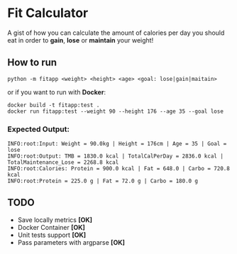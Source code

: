 # Fit Calculator

A gist of how you can calculate the amount of calories per day you should eat in order to **gain**, 
**lose** or **maintain** your weight!

## How to run

```
python -m fitapp <weight> <height> <age> <goal: lose|gain|maitain>
```

or if you want to run with **Docker**:

```
docker build -t fitapp:test .
docker run fitapp:test --weight 90 --height 176 --age 35 --goal lose
```

### Expected Output:
```
INFO:root:Input: Weight = 90.0kg | Height = 176cm | Age = 35 | Goal = lose
INFO:root:Output: TMB = 1830.0 kcal | TotalCalPerDay = 2836.0 kcal | TotalMaintenance_Lose = 2268.8 kcal
INFO:root:Calories: Protein = 900.0 kcal | Fat = 648.0 | Carbo = 720.8 kcal
INFO:root:Protein = 225.0 g | Fat = 72.0 g | Carbo = 180.0 g
```

## TODO
- Save locally metrics **[OK]**
- Docker Container **[OK]**
- Unit tests support **[OK]**
- Pass parameters with argparse **[OK]**